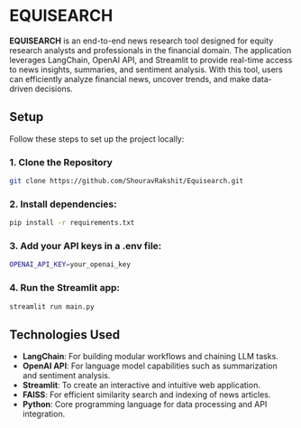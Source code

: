 # **EQUISEARCH**

**EQUISEARCH** is an end-to-end news research tool designed for equity research analysts and professionals in the financial domain. The application leverages LangChain, OpenAI API, and Streamlit to provide real-time access to news insights, summaries, and sentiment analysis. With this tool, users can efficiently analyze financial news, uncover trends, and make data-driven decisions.

## **Setup**

Follow these steps to set up the project locally:

### **1. Clone the Repository**
```bash
git clone https://github.com/ShouravRakshit/Equisearch.git
```
### **2. Install dependencies:**

```bash
pip install -r requirements.txt
```

### **3. Add your API keys in a .env file:**

```bash
OPENAI_API_KEY=your_openai_key
```

### **4. Run the Streamlit app:**

```bash
streamlit run main.py

```

## **Technologies Used**
- **LangChain**: For building modular workflows and chaining LLM tasks.  
- **OpenAI API**: For language model capabilities such as summarization and sentiment analysis.
- **Streamlit**: To create an interactive and intuitive web application.
- **FAISS**: For efficient similarity search and indexing of news articles.
- **Python**: Core programming language for data processing and API integration.
